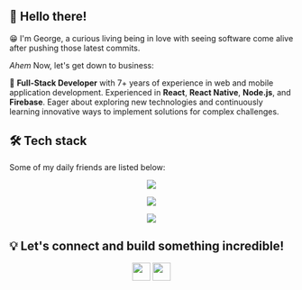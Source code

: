 
## 👋 Hello there!
😁 I'm George, a curious living being in love with seeing software come alive after pushing those latest commits.

*Ahem* Now, let's get down to business:

👔 **Full-Stack Developer** with 7+ years of experience in web and mobile application development. Experienced in **React**, **React Native**, **Node.js**, and **Firebase**. Eager about exploring new technologies and continuously learning innovative ways to implement solutions for complex challenges.

## 🛠 Tech stack
Some of my daily friends are listed below:
<p align="center">
    <img src="https://skillicons.dev/icons?i=js,ts,react,redux,html,css,scss" />
</p>
<p align="center">
    <img src="https://skillicons.dev/icons?i=linux,vscode,k8s,docker,babel,vite,webpack" />
</p>
<p align="center">
    <img src="https://skillicons.dev/icons?i=cloudflare,firebase,gcp,vercel" />
</p>

## 💡 Let's connect and build something incredible!

<p align="center">
    <a href="https://www.linkedin.com/in/neacsugeorge/"><img height="32" width="32" src="https://cdn.simpleicons.org/linkedin/0072b1" /></a>
    <a href="mailto:george@neacsugeorge.com"><img height="32" width="32" src="https://cdn.simpleicons.org/gmail/EA4335" /></a>
</p>

<!--
**neacsugeorge/neacsugeorge** is a ✨ _special_ ✨ repository because its `README.md` (this file) appears on your GitHub profile.

Here are some ideas to get you started:

- 🔭 I’m currently working on ...
- 🌱 I’m currently learning ...
- 👯 I’m looking to collaborate on ...
- 🤔 I’m looking for help with ...
- 💬 Ask me about ...
- 📫 How to reach me: ...
- 😄 Pronouns: ...
- ⚡ Fun fact: ...
-->
